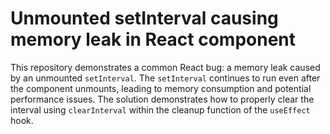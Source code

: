 # Unmounted setInterval causing memory leak in React component

This repository demonstrates a common React bug: a memory leak caused by an unmounted `setInterval`.  The `setInterval` continues to run even after the component unmounts, leading to memory consumption and potential performance issues.  The solution demonstrates how to properly clear the interval using `clearInterval` within the cleanup function of the `useEffect` hook.